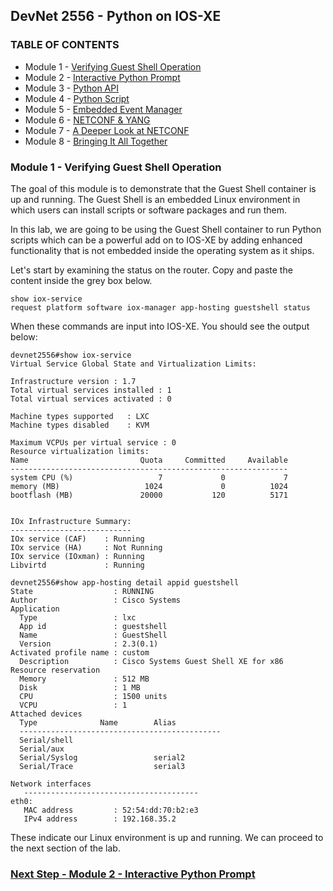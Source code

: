 ## DevNet 2556 - Python on IOS-XE

### TABLE OF CONTENTS
* Module 1 - [Verifying Guest Shell Operation](Module1.md)
* Module 2 - [Interactive Python Prompt](Module2.md)
* Module 3 - [Python API](Module3.md)
* Module 4 - [Python Script](Module4.md)
* Module 5 - [Embedded Event Manager](Module5.md)
* Module 6 - [NETCONF & YANG](Module6.md)
* Module 7 - [A Deeper Look at NETCONF](module7.md)
* Module 8 - [Bringing It All Together](Module8.md)


### Module 1 - Verifying Guest Shell Operation

The goal of this module is to demonstrate that the Guest Shell container is up and running.  The Guest Shell is an embedded Linux environment in which users can install scripts or software packages and run them.  

In this lab, we are going to be using the Guest Shell container to run Python scripts which can be a powerful add on to IOS-XE by adding enhanced functionality that is not embedded inside the operating system as it ships.

Let's start by examining the status on the router.  Copy and paste the content inside the grey box below.  

```
show iox-service
request platform software iox-manager app-hosting guestshell status
```

When these commands are input into IOS-XE.  You should see the output below:

```
devnet2556#show iox-service 
Virtual Service Global State and Virtualization Limits:

Infrastructure version : 1.7
Total virtual services installed : 1
Total virtual services activated : 0

Machine types supported   : LXC
Machine types disabled    : KVM

Maximum VCPUs per virtual service : 0
Resource virtualization limits:
Name                         Quota     Committed     Available  
--------------------------------------------------------------
system CPU (%)                   7             0             7  
memory (MB)                   1024             0          1024  
bootflash (MB)               20000           120          5171  


IOx Infrastructure Summary:
---------------------------
IOx service (CAF)    : Running 
IOx service (HA)     : Not Running 
IOx service (IOxman) : Running 
Libvirtd             : Running 
```

```
devnet2556#show app-hosting detail appid guestshell
State                  : RUNNING
Author                 : Cisco Systems
Application
  Type                 : lxc
  App id               : guestshell
  Name                 : GuestShell
  Version              : 2.3(0.1)
Activated profile name : custom
  Description          : Cisco Systems Guest Shell XE for x86
Resource reservation
  Memory               : 512 MB
  Disk                 : 1 MB
  CPU                  : 1500 units
  VCPU                 : 1
Attached devices
  Type              Name        Alias
  ---------------------------------------------
  Serial/shell
  Serial/aux
  Serial/Syslog                 serial2
  Serial/Trace                  serial3

Network interfaces
   ---------------------------------------
eth0:
   MAC address         : 52:54:dd:70:b2:e3
   IPv4 address        : 192.168.35.2
```
These indicate our Linux environment is up and running.  We can proceed to the next section of the lab.

### [Next Step - Module 2 - Interactive Python Prompt](Module2.md)